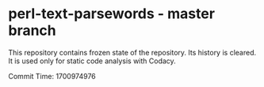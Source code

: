 # perl-text-parsewords - master branch

This repository contains frozen state of the repository.
Its history is cleared. It is used only for static code
analysis with Codacy.

Commit Time: 1700974976